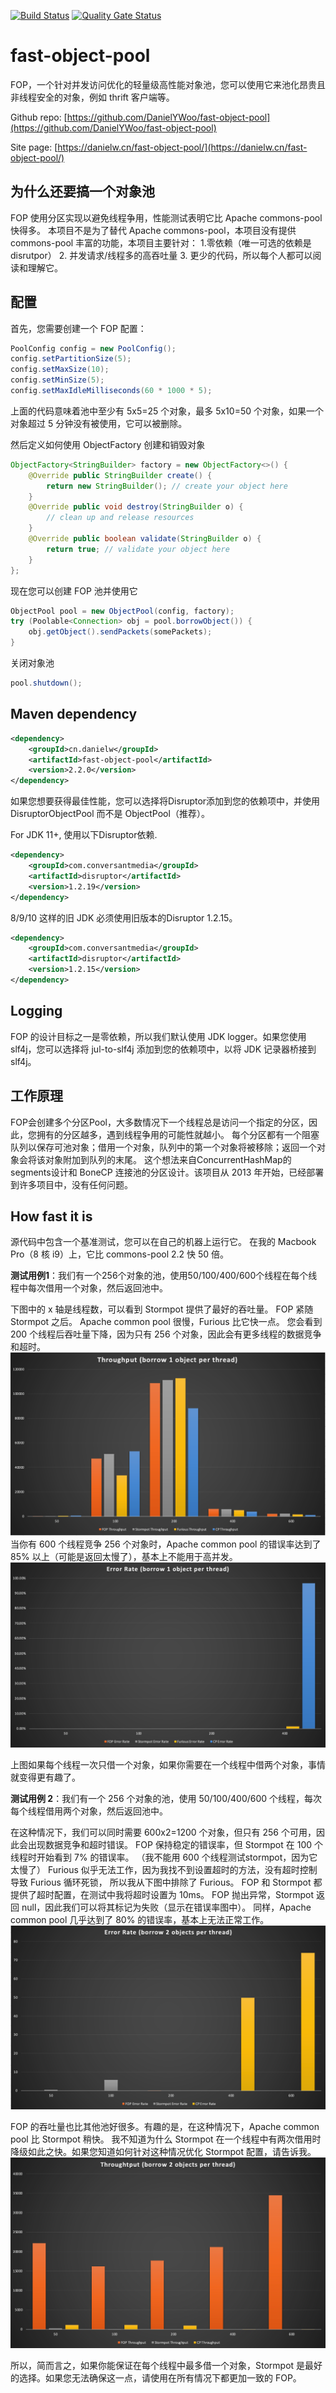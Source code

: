 [![Build Status](https://travis-ci.com/DanielYWoo/fast-object-pool.svg?branch=master)](https://travis-ci.com/github/DanielYWoo/fast-object-pool)
[![Quality Gate Status](https://sonarcloud.io/api/project_badges/measure?project=DanielYWoo_fast-object-pool&metric=alert_status)](https://sonarcloud.io/dashboard?id=DanielYWoo_fast-object-pool)

fast-object-pool
================
FOP，一个针对并发访问优化的轻量级高性能对象池，您可以使用它来池化昂贵且非线程安全的对象，例如 thrift 客户端等。

Github repo: [https://github.com/DanielYWoo/fast-object-pool](https://github.com/DanielYWoo/fast-object-pool)

Site page: [https://danielw.cn/fast-object-pool/](https://danielw.cn/fast-object-pool/)

为什么还要搞一个对象池
--------------

FOP 使用分区实现以避免线程争用，性能测试表明它比 Apache commons-pool 快得多。
本项目不是为了替代 Apache commons-pool，本项目没有提供 commons-pool 丰富的功能，本项目主要针对：
1.零依赖（唯一可选的依赖是disrutpor）
2. 并发请求/线程多的高吞吐量
3. 更少的代码，所以每个人都可以阅读和理解它。

配置
-------------
首先，您需要创建一个 FOP 配置：
```java
PoolConfig config = new PoolConfig();
config.setPartitionSize(5);
config.setMaxSize(10);
config.setMinSize(5);
config.setMaxIdleMilliseconds(60 * 1000 * 5);
```

上面的代码意味着池中至少有 5x5=25 个对象，最多 5x10=50 个对象，如果一个对象超过 5 分钟没有被使用，它可以被删除。

然后定义如何使用 ObjectFactory 创建和销毁对象
```java
ObjectFactory<StringBuilder> factory = new ObjectFactory<>() {
    @Override public StringBuilder create() {
        return new StringBuilder(); // create your object here
    }
    @Override public void destroy(StringBuilder o) {
        // clean up and release resources
    }
    @Override public boolean validate(StringBuilder o) {
        return true; // validate your object here
    }
};
```

现在您可以创建 FOP 池并使用它
```java
ObjectPool pool = new ObjectPool(config, factory);
try (Poolable<Connection> obj = pool.borrowObject()) {
    obj.getObject().sendPackets(somePackets);
}
```

关闭对象池
```java
pool.shutdown();

```

Maven dependency
---------------
```xml
<dependency>
    <groupId>cn.danielw</groupId>
    <artifactId>fast-object-pool</artifactId>
    <version>2.2.0</version>
</dependency>
```

如果您想要获得最佳性能，您可以选择将Disruptor添加到您的依赖项中，并使用 DisruptorObjectPool 而不是 ObjectPool（推荐）。


For JDK 11+, 使用以下Disruptor依赖.
```xml
<dependency>
    <groupId>com.conversantmedia</groupId>
    <artifactId>disruptor</artifactId>
    <version>1.2.19</version>
</dependency>
```

8/9/10 这样的旧 JDK 必须使用旧版本的Disruptor 1.2.15。
```xml
<dependency>
    <groupId>com.conversantmedia</groupId>
    <artifactId>disruptor</artifactId>
    <version>1.2.15</version>
</dependency>
```

Logging
--------------
FOP 的设计目标之一是零依赖，所以我们默认使用 JDK logger。如果您使用 slf4j，您可以选择将 jul-to-slf4j 添加到您的依赖项中，以将 JDK 记录器桥接到 slf4j。

工作原理
--------------
FOP会创建多个分区Pool，大多数情况下一个线程总是访问一个指定的分区，因此，您拥有的分区越多，遇到线程争用的可能性就越小。
每个分区都有一个阻塞队列以保存可池对象；借用一个对象，队列中的第一个对象将被移除；返回一个对象会将该对象附加到队列的末尾。
这个想法来自ConcurrentHashMap的segments设计和 BoneCP 连接池的分区设计。该项目从 2013 年开始，已经部署到许多项目中，没有任何问题。

How fast it is
--------------
源代码中包含一个基准测试，您可以在自己的机器上运行它。 在我的 Macbook Pro（8 核 i9）上，它比 commons-pool 2.2 快 50 倍。

**测试用例1**：我们有一个256个对象的池，使用50/100/400/600个线程在每个线程中每次借用一个对象，然后返回池中。

下图中的 x 轴是线程数，可以看到 Stormpot 提供了最好的吞吐量。 FOP 紧随 Stormpot 之后。 Apache common pool 很慢，Furious 比它快一点。
您会看到 200 个线程后吞吐量下降，因为只有 256 个对象，因此会有更多线程的数据竞争和超时。
![](docs/b1-throughput.png?raw=true)
当你有 600 个线程竞争 256 个对象时，Apache common pool 的错误率达到了 85% 以上（可能是返回太慢了），基本上不能用于高并发。
![](docs/b1-error-rate.png?raw=true)

上图如果每个线程一次只借一个对象，如果你需要在一个线程中借两个对象，事情就变得更有趣了。

**测试用例 2**：我们有一个 256 个对象的池，使用 50/100/400/600 个线程，每次每个线程借用两个对象，然后返回池中。

在这种情况下，我们可以同时需要 600x2=1200 个对象，但只有 256 个可用，因此会出现数据竞争和超时错误。
FOP 保持稳定的错误率，但 Stormpot 在 100 个线程时开始看到 7% 的错误率。 （我不能用 600 个线程测试stormpot，因为它太慢了）
Furious 似乎无法工作，因为我找不到设置超时的方法，没有超时控制导致 Furious 循环死锁，
所以我从下图中排除了 Furious。 FOP 和 Stormpot 都提供了超时配置，在测试中我将超时设置为 10ms。
FOP 抛出异常，Stormpot 返回 null，因此我们可以将其标记为失败（显示在错误率图中）。
同样，Apache common pool 几乎达到了 80% 的错误率，基本上无法正常工作。
![](docs/b2-error-rate.png?raw=true)

FOP 的吞吐量也比其他池好很多。有趣的是，在这种情况下，Apache common pool 比 Stormpot 稍快。
我不知道为什么 Stormpot 在一个线程中有两次借用时降级如此之快。如果您知道如何针对这种情况优化 Stormpot 配置，请告诉我。
![](docs/b2-throughput.png?raw=true)

所以，简而言之，如果你能保证在每个线程中最多借一个对象，Stormpot 是最好的选择。如果您无法确保这一点，请使用在所有情况下都更加一致的 FOP。